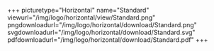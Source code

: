+++
picturetype="Horizontal"
name="Standard"
viewurl="/img/logo/horizontal/view/Standard.png"
pngdownloadurl="/img/logo/horizontal/download/Standard.png"
svgdownloadurl="/img/logo/horizontal/download/Standard.svg"
pdfdownloadurl="/img/logo/horizontal/download/Standard.pdf"
+++